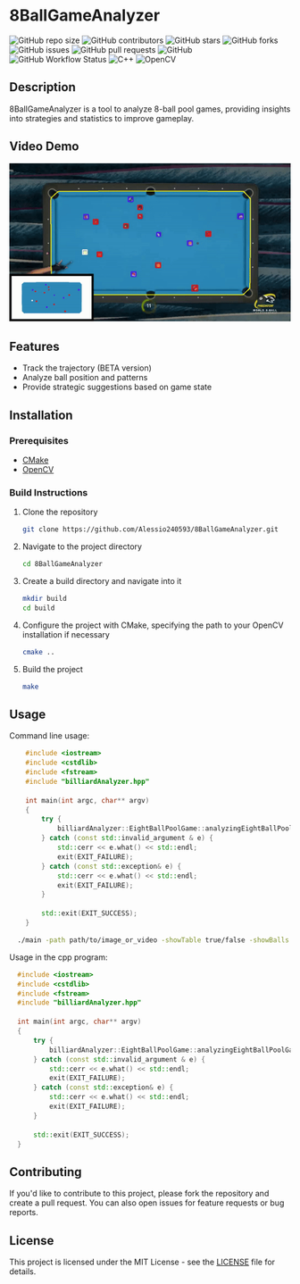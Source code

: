 # 8BallGameAnalyzer

![GitHub repo size](https://img.shields.io/github/repo-size/Alessio240593/8BallGameAnalyzer)
![GitHub contributors](https://img.shields.io/github/contributors/Alessio240593/8BallGameAnalyzer)
![GitHub stars](https://img.shields.io/github/stars/Alessio240593/8BallGameAnalyzer?style=social)
![GitHub forks](https://img.shields.io/github/forks/Alessio240593/8BallGameAnalyzer?style=social)
![GitHub issues](https://img.shields.io/github/issues/Alessio240593/8BallGameAnalyzer)
![GitHub pull requests](https://img.shields.io/github/issues-pr/Alessio240593/8BallGameAnalyzer)
![GitHub](https://img.shields.io/github/license/Alessio240593/8BallGameAnalyzer)
![GitHub Workflow Status](https://img.shields.io/github/workflow/status/Alessio240593/8BallGameAnalyzer/CMake?label=build%20on%20Linux)
![C++](https://img.shields.io/badge/C++-11-blue)
![OpenCV](https://img.shields.io/badge/OpenCV-4.5.4-green)

## Description
8BallGameAnalyzer is a tool to analyze 8-ball pool games, providing insights into strategies and statistics to improve gameplay.

## Video Demo
![Demo](billard.gif)

## Features
- Track the trajectory (BETA version)
- Analyze ball position and patterns
- Provide strategic suggestions based on game state

## Installation

### Prerequisites
- [CMake](https://cmake.org/download/)
- [OpenCV](https://opencv.org/releases/)

### Build Instructions

1. Clone the repository
    ```bash
    git clone https://github.com/Alessio240593/8BallGameAnalyzer.git
    ```

2. Navigate to the project directory
    ```bash
    cd 8BallGameAnalyzer
    ```

3. Create a build directory and navigate into it
    ```bash
    mkdir build
    cd build
    ```

4. Configure the project with CMake, specifying the path to your OpenCV installation if necessary
    ```bash
    cmake ..
    ```

5. Build the project
    ```bash
    make
    ```

## Usage
Command line usage:
```cpp
    #include <iostream>
    #include <cstdlib>
    #include <fstream>
    #include "billiardAnalyzer.hpp"
    
    int main(int argc, char** argv)
    {
        try {
            billiardAnalyzer::EightBallPoolGame::analyzingEightBallPoolGame(argc, argv);
        } catch (const std::invalid_argument & e) {
            std::cerr << e.what() << std::endl;
            exit(EXIT_FAILURE);
        } catch (const std::exception& e) {
            std::cerr << e.what() << std::endl;
            exit(EXIT_FAILURE);
        }
    
        std::exit(EXIT_SUCCESS);
    }
  ```
  ```bash
    ./main -path path/to/image_or_video -showTable true/false -showBalls true/false -showSegmentation true/false -showMinimap true/false
  ```

Usage in the cpp program:
  ```cpp
    #include <iostream>
    #include <cstdlib>
    #include <fstream>
    #include "billiardAnalyzer.hpp"
    
    int main(int argc, char** argv)
    {
        try {
            billiardAnalyzer::EightBallPoolGame::analyzingEightBallPoolGame("../Resources/videos/game2_clip2.mp4", true, true, false, true);
        } catch (const std::invalid_argument & e) {
            std::cerr << e.what() << std::endl;
            exit(EXIT_FAILURE);
        } catch (const std::exception& e) {
            std::cerr << e.what() << std::endl;
            exit(EXIT_FAILURE);
        }
    
        std::exit(EXIT_SUCCESS);
    }
  ```

## Contributing
If you'd like to contribute to this project, please fork the repository and create a pull request. You can also open issues for feature requests or bug reports.

## License
This project is licensed under the MIT License - see the [LICENSE](LICENSE) file for details.
